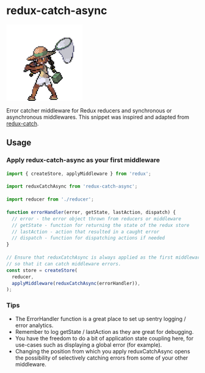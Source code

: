 # redux-catch-async

<img src='./catcher.png' width=200 />

Error catcher middleware for Redux reducers and synchronous or asynchronous middlewares. This snippet was inspired and adapted from [redux-catch](https://github.com/PlatziDev/redux-catch).

## Usage

### Apply redux-catch-async as your first middleware

```javascript
import { createStore, applyMiddleware } from 'redux';

import reduxCatchAsync from 'redux-catch-async';

import reducer from './reducer';

function errorHandler(error, getState, lastAction, dispatch) {
  // error - the error object thrown from reducers or middleware
  // getState - function for returning the state of the redux store
  // lastAction - action that resulted in a caught error
  // dispatch - function for dispatching actions if needed
}

// Ensure that reduxCatchAsync is always applied as the first middleware
// so that it can catch middleware errors.
const store = createStore(
  reducer,
  applyMiddleware(reduxCatchAsync(errorHandler)),
);
```

### Tips

* The ErrorHandler function is a great place to set up sentry logging / error analytics.
* Remember to log getState / lastAction as they are great for debugging.
* You have the freedom to do a bit of application state coupling here, for use-cases such as displaying a global error (for example).
* Changing the position from which you apply reduxCatchAsync opens the possibility of selectively catching errors from some of your other middleware.
